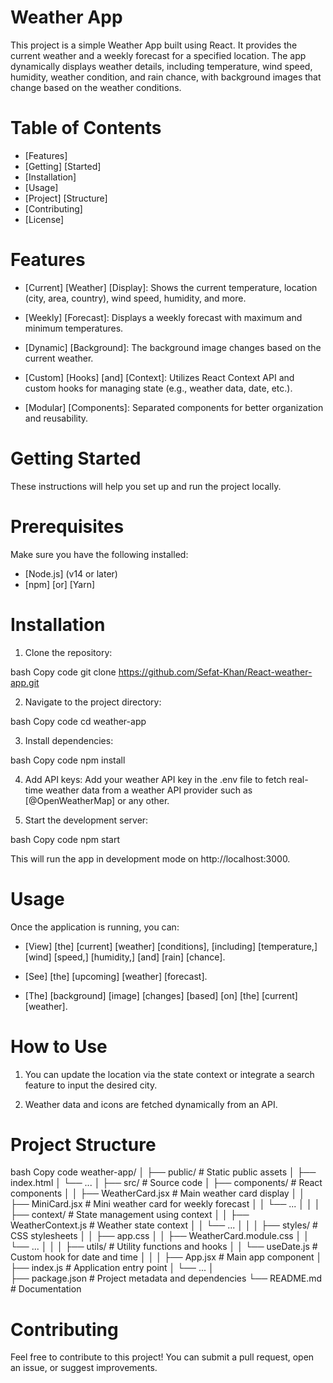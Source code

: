 
# Weather App

This project is a simple Weather App built using React. It provides the current weather and a weekly forecast for a specified location. The app dynamically displays weather details, including temperature, wind speed, humidity, weather condition, and rain chance, with background images that change based on the weather conditions.

# Table of Contents

- [Features]
- [Getting] [Started]
- [Installation]
- [Usage]
- [Project] [Structure]
- [Contributing]
- [License]

# Features

- [Current] [Weather] [Display]: Shows the current temperature, location (city, area, country), wind speed, humidity, and more.

- [Weekly] [Forecast]: Displays a weekly forecast with maximum and minimum temperatures.

- [Dynamic] [Background]: The background image changes based on the current weather.

- [Custom] [Hooks] [and] [Context]: Utilizes React Context API and custom hooks for managing state (e.g., weather data, date, etc.).

- [Modular] [Components]: Separated components for better organization and reusability.

# Getting Started

These instructions will help you set up and run the project locally.

# Prerequisites

Make sure you have the following installed:

- [Node.js] (v14 or later)
- [npm] [or] [Yarn]

# Installation

1. Clone the repository:

bash
Copy code
git clone https://github.com/Sefat-Khan/React-weather-app.git

2. Navigate to the project directory:

bash
Copy code
cd weather-app

3. Install dependencies:

bash
Copy code
npm install

4. Add API keys: Add your weather API key in the .env file to fetch real-time weather data from a weather API provider such as [@OpenWeatherMap] or any other.

5. Start the development server:

bash
Copy code
npm start

This will run the app in development mode on http://localhost:3000.

# Usage

Once the application is running, you can:

- [View] [the] [current] [weather] [conditions], [including] [temperature,] [wind] [speed,] [humidity,] [and] [rain] [chance].

- [See] [the] [upcoming] [weather] [forecast].

- [The] [background] [image] [changes] [based] [on] [the] [current] [weather].

# How to Use

1. You can update the location via the state context or integrate a search feature to input the desired city.

2. Weather data and icons are fetched dynamically from an API.

# Project Structure

bash
Copy code
weather-app/
│
├── public/ # Static public assets
│ ├── index.html
│ └── ...
│
├── src/ # Source code
│ ├── components/ # React components
│ │ ├── WeatherCard.jsx # Main weather card display
│ │ ├── MiniCard.jsx # Mini weather card for weekly forecast
│ │ └── ...
│ │
│ ├── context/ # State management using context
│ │ ├── WeatherContext.js # Weather state context
│ │ └── ...
│ │
│ ├── styles/ # CSS stylesheets
│ │ ├── app.css
│ │ ├── WeatherCard.module.css
│ │ └── ...
│ │
│ ├── utils/ # Utility functions and hooks
│ │ └── useDate.js # Custom hook for date and time
│ │
│ ├── App.jsx # Main app component
│ ├── index.js # Application entry point
│ └── ...
│  
├── package.json # Project metadata and dependencies
└── README.md # Documentation

# Contributing

Feel free to contribute to this project! You can submit a pull request, open an issue, or suggest improvements.

